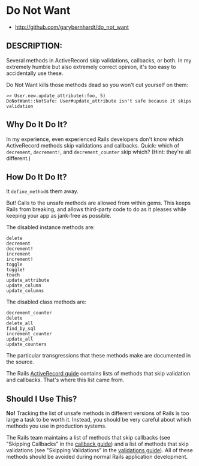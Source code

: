 # Do Not Want

* http://github.com/garybernhardt/do_not_want

## DESCRIPTION:

Several methods in ActiveRecord skip validations, callbacks, or both. In my extremely humble but also extremely correct opinion, it's too easy to accidentally use these.

Do Not Want kills those methods dead so you won't cut yourself on them:

    >> User.new.update_attribute(:foo, 5)
    DoNotWant::NotSafe: User#update_attribute isn't safe because it skips validation

## Why Do It Do It?

In my experience, even experienced Rails developers don't know which ActiveRecord methods skip validations and callbacks. Quick: which of `decrement`, `decrement!`, and `decrement_counter` skip which? (Hint: they're all different.)

## How Do It Do It?

It `define_method`s them away.

But! Calls to the unsafe methods are allowed from within gems. This keeps Rails from breaking, and allows third-party code to do as it pleases while keeping your app as jank-free as possible.

The disabled instance methods are:

    delete
    decrement
    decrement!
    increment
    increment!
    toggle
    toggle!
    touch
    update_attribute
    update_column
    update_columns

The disabled class methods are:

    decrement_counter
    delete
    delete_all
    find_by_sql
    increment_counter
    update_all
    update_counters

The particular transgressions that these methods make are documented in the source.

The Rails [ActiveRecord guide](http://guides.rubyonrails.org/active_record_callbacks.html#skipping-callbacks) contains lists of methods that skip validation and callbacks. That's where this list came from.

## Should I Use This?

**No!** Tracking the list of unsafe methods in different versions of Rails is too large a task to be worth it. Instead, you should be very careful about which methods you use in production systems.

The Rails team maintains a list of methods that skip callbacks (see "Skipping Callbacks" in the [callback guide](http://guides.rubyonrails.org/active_record_callbacks.html#skipping-callbacks)) and a list of methods that skip validations (see "Skipping Validations" in the [validations guide](http://guides.rubyonrails.org/active_record_validations.html#skipping-validations)). All of these methods should be avoided during normal Rails application development.
